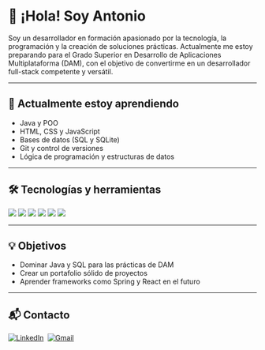 # 👋 ¡Hola! Soy Antonio

Soy un desarrollador en formación apasionado por la tecnología, la programación y la creación de soluciones prácticas. Actualmente me estoy preparando para el Grado Superior en Desarrollo de Aplicaciones Multiplataforma (DAM), con el objetivo de convertirme en un desarrollador full-stack competente y versátil.

---

## 🧠 Actualmente estoy aprendiendo

- Java y POO
- HTML, CSS y JavaScript
- Bases de datos (SQL y SQLite)
- Git y control de versiones
- Lógica de programación y estructuras de datos

---

## 🛠 Tecnologías y herramientas

<img src="https://img.shields.io/badge/Java-ED8B00?style=for-the-badge&logo=java&logoColor=white"/>
<img src="https://img.shields.io/badge/HTML5-E34F26?style=for-the-badge&logo=html5&logoColor=white"/>
<img src="https://img.shields.io/badge/CSS3-1572B6?style=for-the-badge&logo=css3&logoColor=white"/>
<img src="https://img.shields.io/badge/JavaScript-F7DF1E?style=for-the-badge&logo=javascript&logoColor=black"/>
<img src="https://img.shields.io/badge/Git-F05032?style=for-the-badge&logo=git&logoColor=white"/>
<img src="https://img.shields.io/badge/SQLite-003B57?style=for-the-badge&logo=sqlite&logoColor=white"/>


---

## 💡 Objetivos

- Dominar Java y SQL para las prácticas de DAM
- Crear un portafolio sólido de proyectos
- Aprender frameworks como Spring y React en el futuro

---


## 📬 Contacto

<a href=""><img src="https://img.shields.io/badge/linkedin-%230077B5.svg?&style=for-the-badge&logo=linkedin&logoColor=white" alt="LinkedIn" /></a>&nbsp;
<a href="mailto:antoniomgp2007@gmail.com"><img src="https://img.shields.io/badge/gmail-%23D14836.svg?&style=for-the-badge&logo=gmail&logoColor=white" alt="Gmail"/></a>&nbsp;

